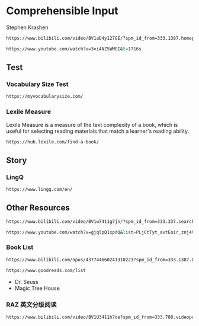 # Comprehensible Input

Stephen Krashen

```bash
https://www.bilibili.com/video/BV1aD4y127GE/?spm_id_from=333.1387.homepage.video_card.click&vd_source=898f56f41de215bd5a1efa81f4edebe6

https://www.youtube.com/watch?v=3vi4NZ5WMEI&t=1716s
```

## Test

### Vocabulary Size Test

```bash
https://myvocabularysize.com/
```

### Lexile Measure

Lexile Measure is a measure of the text complexity of a book, which is useful for selecting reading materials that match a learner's reading ability.

```bash
https://hub.lexile.com/find-a-book/
```

## Story

### LingQ

```bash
https://www.lingq.com/en/
```

## Other Resources

```bash
https://www.bilibili.com/video/BV1w7411g7jn/?spm_id_from=333.337.search-card.all.click&vd_source=898f56f41de215bd5a1efa81f4edebe6

https://www.youtube.com/watch?v=gjqlpQ1xpdQ&list=PLjCtTyt_avtEoir_znj4VjTpTry9EfeNk
```

### Book List

```bash
https://www.bilibili.com/opus/437744660241310223?spm_id_from=333.1387.0.0

https://www.goodreads.com/list
```

- Dr. Seuss
- Magic Tree House

### RAZ 英文分级阅读

```bash
https://www.bilibili.com/video/BV1U3411h7de?spm_id_from=333.788.videopod.episodes&vd_source=898f56f41de215bd5a1efa81f4edebe6
```
